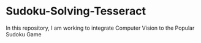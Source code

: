 # Sudoku-Solving-Tesseract
In this repository, I am working to integrate Computer Vision to the Popular Sudoku Game 
